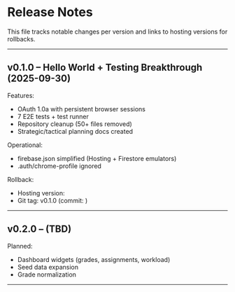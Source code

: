 # Release Notes

This file tracks notable changes per version and links to hosting versions for rollbacks.

---

## v0.1.0 – Hello World + Testing Breakthrough (2025-09-30)

Features:
- OAuth 1.0a with persistent browser sessions
- 7 E2E tests + test runner
- Repository cleanup (50+ files removed)
- Strategic/tactical planning docs created

Operational:
- firebase.json simplified (Hosting + Firestore emulators)
- .auth/chrome-profile ignored

Rollback:
- Hosting version: <record at deploy time>
- Git tag: v0.1.0 (commit: <sha>)

---

## v0.2.0 – (TBD)

Planned:
- Dashboard widgets (grades, assignments, workload)
- Seed data expansion
- Grade normalization

---
